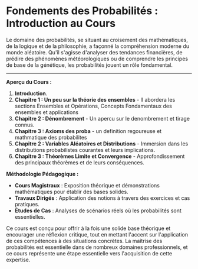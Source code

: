 Fondements des Probabilités : Introduction au Cours
=================

Le domaine des probabilités, se situant au croisement des mathématiques, de la logique et de la philosophie, a façonné la compréhension moderne du monde aléatoire. Qu'il s'agisse d'analyser des tendances financières, de prédire des phénomènes météorologiques ou de comprendre les principes de base de la génétique, les probabilités jouent un rôle fondamental.

---

**Aperçu du Cours :**
1. **Introduction**.
1. **Chapitre 1 : Un peu sur la théorie des ensembles** -  Il abordera les sections Ensembles et Opérations, Concepts Fondamentaux des ensembles et applications
1. **Chapitre 2 : Dénombrement** - Un apercu sur le denombrement et tirage connus.
1. **Chapitre 3 : Axioms des proba** - un definition regoureuse et mathmatique des probabilites
1. **Chapitre 2 : Variables Aléatoires et Distributions** - Immersion dans les distributions probabilistes courantes et leurs implications.
3. **Chapitre 3 : Théorèmes Limite et Convergence** - Approfondissement des principaux théorèmes et de leurs conséquences.

**Méthodologie Pédagogique :**
- **Cours Magistraux** : Exposition théorique et démonstrations mathématiques pour établir des bases solides.
- **Travaux Dirigés** : Application des notions à travers des exercices et cas pratiques.
- **Études de Cas** : Analyses de scénarios réels où les probabilités sont essentielles.

Ce cours est conçu pour offrir à la fois une solide base théorique et encourager une réflexion critique, tout en mettant l'accent sur l'application de ces compétences à des situations concrètes. La maîtrise des probabilités est essentielle dans de nombreux domaines professionnels, et ce cours représente une étape essentielle vers l'acquisition de cette expertise.

